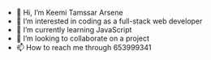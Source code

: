 - 👋 Hi, I’m Keemi Tamssar Arsene
- 👀 I’m interested in coding as a full-stack web developer
- 🌱 I’m currently learning JavaScript
- 💞️ I’m looking to collaborate on a project
- 📫 How to reach me through 653999341

<!---
Keemi Tamssar Arsene is a ✨ special ✨ repository because its `README.md` (this file) appears on your GitHub profile.
You can click the Preview link to take a look at your changes.
--->
